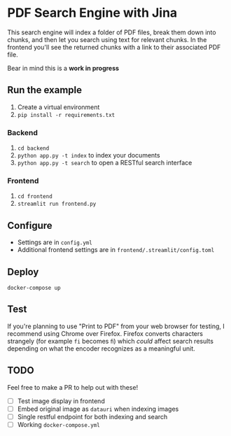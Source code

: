 # PDF Search Engine with Jina

This search engine will index a folder of PDF files, break them down into chunks, and then let you search using text for relevant chunks. In the frontend you'll see the returned chunks with a link to their associated PDF file.

Bear in mind this is a **work in progress**

## Run the example

1. Create a virtual environment
2. `pip install -r requirements.txt`

### Backend

1. `cd backend`
2. `python app.py -t index` to index your documents
3. `python app.py -t search` to open a RESTful search interface

### Frontend

1. `cd frontend`
2. `streamlit run frontend.py`

## Configure

- Settings are in `config.yml`
- Additional frontend settings are in `frontend/.streamlit/config.toml`

## Deploy

`docker-compose up`

## Test

If you're planning to use "Print to PDF" from your web browser for testing, I recommend using Chrome over Firefox. Firefox converts characters strangely (for example `fi` becomes `ﬁ`) which *could* affect search results depending on what the encoder recognizes as a meaningful unit.

## TODO

Feel free to make a PR to help out with these!

- [ ] Test image display in frontend
- [ ] Embed original image as `datauri` when indexing images
- [ ] Single restful endpoint for both indexing and search
- [ ] Working `docker-compose.yml`
